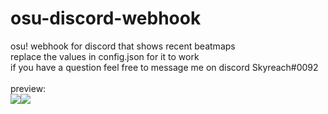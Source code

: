# osu-discord-webhook

osu! webhook for discord that shows recent beatmaps<br>
replace the values in config.json for it to work <br>
if you have a question feel free to message me on discord Skyreach#0092
<br><br>
preview:<br>
<img src="https://i.imgur.com/iJgd3bW.png"><img src="https://i.imgur.com/tbGWkUb.png">
